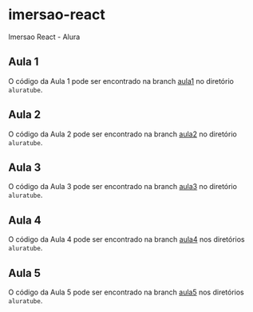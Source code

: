 
# imersao-react
 Imersao React - Alura

## Aula 1

O código da Aula 1 pode ser encontrado na branch [aula1](https://github.com/jpalvesloiola/imersao-react/tree/Aula-1) no diretório `aluratube`.

## Aula 2

O código da Aula 2 pode ser encontrado na branch [aula2](#) no diretório `aluratube`.

## Aula 3

O código da Aula 3 pode ser encontrado na branch [aula3](#) no diretório `aluratube`.

## Aula 4

O código da Aula 4 pode ser encontrado na branch [aula4](#) nos diretórios `aluratube`.

## Aula 5

O código da Aula 5 pode ser encontrado na branch [aula5](#) nos diretórios `aluratube`.

